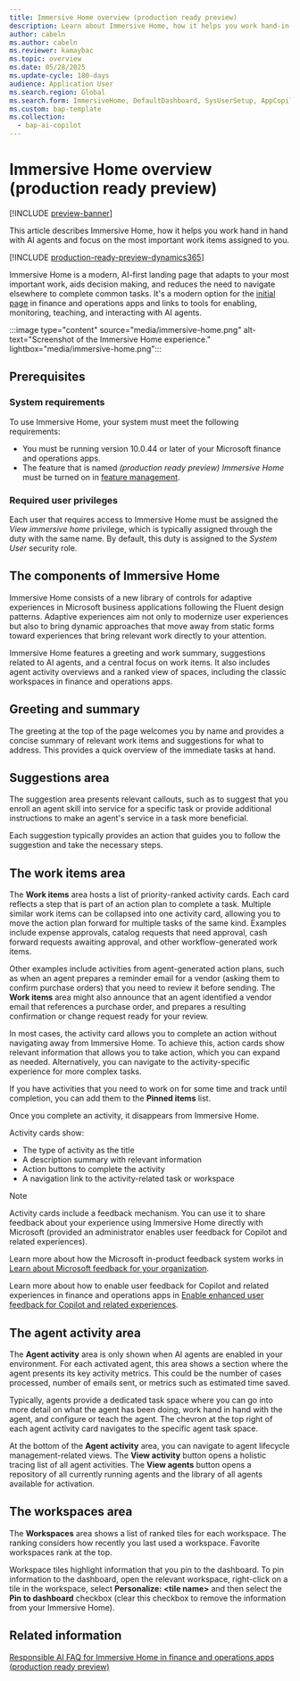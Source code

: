 ```yaml
---
title: Immersive Home overview (production ready preview)
description: Learn about Immersive Home, how it helps you work hand-in-hand with AI agents and stay focused on your most important work items.
author: cabeln
ms.author: cabeln
ms.reviewer: kamaybac
ms.topic: overview
ms.date: 05/28/2025
ms.update-cycle: 180-days
audience: Application User
ms.search.region: Global
ms.search.form: ImmersiveHome, DefaultDashboard, SysUserSetup, AppCopilotAgentActivity, AppCopilotAgentLifecycle
ms.custom: bap-template
ms.collection:
  - bap-ai-copilot
---
```


# Immersive Home overview (production ready preview)

[!INCLUDE [preview-banner](~/../shared-content/shared/preview-includes/preview-banner.md)]

This article describes Immersive Home, how it helps you work hand in hand with AI agents and focus on the most important work items assigned to you.

[!INCLUDE [production-ready-preview-dynamics365](~/../shared-content/shared/preview-includes/production-ready-preview-dynamics365.md)]

Immersive Home is a modern, AI-first landing page that adapts to your most important work, aids decision making, and reduces the need to navigate elsewhere to complete common tasks. It's a modern option for the [initial page](../get-started/set-users-initial-page.md) in finance and operations apps and links to tools for enabling, monitoring, teaching, and interacting with AI agents.

:::image type="content" source="media/immersive-home.png" alt-text="Screenshot of the Immersive Home experience." lightbox="media/immersive-home.png":::

## Prerequisites

### System requirements

To use Immersive Home, your system must meet the following requirements:

- You must be running version 10.0.44 or later of your Microsoft finance and operations apps.
- The feature that is named *(production ready preview) Immersive Home* must be turned on in [feature management](../get-started/feature-management/feature-management-overview.md).

### Required user privileges

Each user that requires access to Immersive Home must be assigned the *View immersive home* privilege, which is typically assigned through the duty with the same name. By default, this duty is assigned to the *System User* security role.

## The components of Immersive Home

Immersive Home consists of a new library of controls for adaptive experiences in Microsoft business applications following the Fluent design patterns. Adaptive experiences aim not only to modernize user experiences but also to bring dynamic approaches that move away from static forms toward experiences that bring relevant work directly to your attention.

Immersive Home features a greeting and work summary, suggestions related to AI agents, and a central focus on work items. It also includes agent activity overviews and a ranked view of spaces, including the classic workspaces in finance and operations apps.

## Greeting and summary

The greeting at the top of the page welcomes you by name and provides a concise summary of relevant work items and suggestions for what to address. This provides a quick overview of the immediate tasks at hand.  

## Suggestions area

The suggestion area presents relevant callouts, such as to suggest that you enroll an agent skill into service for a specific task or provide additional instructions to make an agent's service in a task more beneficial.

Each suggestion typically provides an action that guides you to follow the suggestion and take the necessary steps.

## The work items area

The **Work items** area hosts a list of priority-ranked activity cards. Each card reflects a step that is part of an action plan to complete a task. Multiple similar work items can be collapsed into one activity card, allowing you to move the action plan forward for multiple tasks of the same kind. Examples include expense approvals, catalog requests that need approval, cash forward requests awaiting approval, and other workflow-generated work items.

Other examples include activities from agent-generated action plans, such as when an agent prepares a reminder email for a vendor (asking them to confirm purchase orders) that you need to review it before sending. The **Work items** area might also announce that an agent identified a vendor email that references a purchase order, and prepares a resulting confirmation or change request ready for your review.

In most cases, the activity card allows you to complete an action without navigating away from Immersive Home. To achieve this, action cards show relevant information that allows you to take action, which you can expand as needed. Alternatively, you can navigate to the activity-specific experience for more complex tasks.  

If you have activities that you need to work on for some time and track until completion, you can add them to the **Pinned items** list.

Once you complete an activity, it disappears from Immersive Home.

Activity cards show:

- The type of activity as the title
- A description summary with relevant information
- Action buttons to complete the activity
- A navigation link to the activity-related task or workspace

> [!NOTE]
> Activity cards include a feedback mechanism. You can use it to share feedback about your experience using Immersive Home directly with Microsoft (provided an administrator enables user feedback for Copilot and related experiences). 
>
> Learn more about how the Microsoft in-product feedback system works in [Learn about Microsoft feedback for your organization](/microsoft-365/admin/misc/feedback-user-control).
>
> Learn more about how to enable user feedback for Copilot and related experiences in finance and operations apps in [Enable enhanced user feedback for Copilot and related experiences](/dynamics365/fin-ops-core/dev-itpro/copilot/enable-copilot-feedback).
  
## The agent activity area

The **Agent activity** area is only shown when AI agents are enabled in your environment. For each activated agent, this area shows a section where the agent presents its key activity metrics. This could be the number of cases processed, number of emails sent, or metrics such as estimated time saved.

Typically, agents provide a dedicated task space where you can go into more detail on what the agent has been doing, work hand in hand with the agent, and configure or teach the agent. The chevron at the top right of each agent activity card navigates to the specific agent task space.

At the bottom of the **Agent activity** area, you can navigate to agent lifecycle management-related views. The **View activity** button opens a holistic tracing list of all agent activities. The **View agents** button opens a repository of all currently running agents and the library of all agents available for activation.

## The workspaces area

The **Workspaces** area shows a list of ranked tiles for each workspace. The ranking considers how recently you last used a workspace. Favorite workspaces rank at the top.  

Workspace tiles highlight information that you pin to the dashboard. To pin information to the dashboard, open the relevant workspace, right-click on a tile in the workspace, select **Personalize: &lt;tile name&gt;** and then select the **Pin to dashboard** checkbox (clear this checkbox to remove the information from your Immersive Home).

## Related information

[Responsible AI FAQ for Immersive Home in finance and operations apps (production ready preview)](faq-immersive-home.md)
